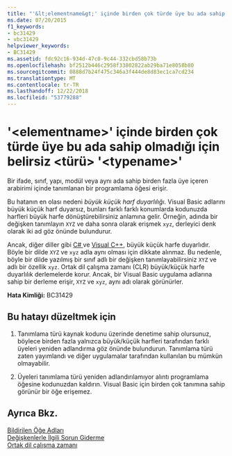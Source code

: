 ```yaml
---
title: "'&lt;elementname&gt;' içinde birden çok türde üye bu ada sahip olmadığı için belirsiz &lt;türü&gt; '&lt;typename&gt;'"
ms.date: 07/20/2015
f1_keywords:
- bc31429
- vbc31429
helpviewer_keywords:
- BC31429
ms.assetid: fdc92c16-934d-47c0-9c44-332cbd58b73b
ms.openlocfilehash: bf2512b446c2958f33802822ab29ba71e8058b80
ms.sourcegitcommit: 0888d7b24f475c346a3f444de8d83ec1ca7cd234
ms.translationtype: MT
ms.contentlocale: tr-TR
ms.lasthandoff: 12/22/2018
ms.locfileid: "53779288"
---
```

# <a name="ltelementnamegt-is-ambiguous-because-multiple-kinds-of-members-with-this-name-exist-in-lttypegt-lttypenamegt"></a>'&lt;elementname&gt;' içinde birden çok türde üye bu ada sahip olmadığı için belirsiz &lt;türü&gt; '&lt;typename&gt;'
Bir ifade, sınıf, yapı, modül veya aynı ada sahip birden fazla üye içeren arabirimi içinde tanımlanan bir programlama öğesi erişir.  
  
 Bu hatanın en olası nedeni *büyük küçük harf duyarlılığı*. Visual Basic adlarını büyük küçük harf duyarsız, bunları farklı farklı konumlarda kodunuzda harfleri büyük harfe dönüştürebilirsiniz anlamına gelir. Örneğin, adında bir değişken tanımlayın `XYZ` ve daha sonra olarak erişmek `xyz`, derleyici denk olarak iki ad göz önünde bulundurur.  
  
 Ancak, diğer diller gibi [ C# ](../../csharp/index.md) ve [Visual C++](/cpp/index), büyük küçük harfe duyarlıdır. Böyle bir dilde `XYZ` ve `xyz` adla aynı olması için dikkate alınmaz. Bu nedenle, böyle bir dilde yazılmış bir sınıf adlı bir değişken tanımlayabilirsiniz `XYZ` ve adlı bir özellik `xyz`. Ortak dil çalışma zamanı (CLR) büyük/küçük harfe duyarlılık derlemelerde korur. Ancak, bir Visual Basic uygulama adlarına sahip bir derleme erişir, `XYZ` ve `xyz`, aynı adı olarak görünürler.  
  
 **Hata Kimliği:** BC31429  
  
## <a name="to-correct-this-error"></a>Bu hatayı düzeltmek için  
  
1.  Tanımlama türü kaynak kodunu üzerinde denetime sahip olursunuz, böylece birden fazla yalnızca büyük/küçük harfleri tarafından farklı üyeleri yeniden adlandırma göz önünde bulundurun. Tanımlama türü zaten yayımlandı ve diğer uygulamalar tarafından kullanılan bu mümkün olmayabilir.  
  
2.  Üyeleri tanımlama türü yeniden adlandırılamıyor alıntı programlama öğesine kodunuzdan kaldırın. Visual Basic için birden çok tanımına sahip görünür bir öğe erişemez.  
  
## <a name="see-also"></a>Ayrıca Bkz.  
 [Bildirilen Öğe Adları](../../visual-basic/programming-guide/language-features/declared-elements/declared-element-names.md)  
 [Değişkenlerle İlgili Sorun Giderme](../../visual-basic/programming-guide/language-features/variables/troubleshooting-variables.md)  
 [Ortak dil çalışma zamanı](../../standard/clr.md)
